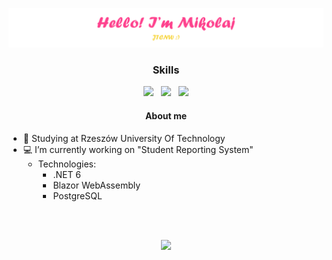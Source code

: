 <p align="center"><img src="./Images/github-text.png"/></p>
  
<h3 align="center"> Skills </h3>
<p align="center">
  <img src="https://seeklogo.com/images/C/c-logo-A44DB3D53C-seeklogo.com.png" height="75"/>
  &nbsp;
  <img src="https://upload.wikimedia.org/wikipedia/commons/thumb/e/ee/.NET_Core_Logo.svg/768px-.NET_Core_Logo.svg.png" height="75"/>
  &nbsp;
  <img src="https://devblogs.microsoft.com/aspnet/wp-content/uploads/sites/16/2019/04/BrandBlazor_nohalo_1000x.png" height="80"/>
</p>

<h4 align="center"> About me </h4>

 - :school: Studying at Rzeszów University Of Technology
 - :computer: I’m currently working on "Student Reporting System"
      - Technologies:
          - .NET 6
          - Blazor WebAssembly
          - PostgreSQL

<br><br>

<p align="center">
  <img src="https://github-readme-stats.vercel.app/api?username=QuSZo&show_icons=true&theme=radical"/>
</p>

<!--
**QuSZo/QuSZo** is a ✨ _special_ ✨ repository because its `README.md` (this file) appears on your GitHub profile.

Here are some ideas to get you started:

- 🔭 I’m currently working on ...
- 🌱 I’m currently learning ...
- 👯 I’m looking to collaborate on ...
- 🤔 I’m looking for help with ...
- 💬 Ask me about ...
- 📫 How to reach me: ...
- 😄 Pronouns: ...
- ⚡ Fun fact: ...
-->
